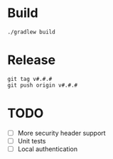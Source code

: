 # Build

```shell
./gradlew build
```

# Release

```shell
git tag v#.#.#
git push origin v#.#.#
```

# TODO

- [ ] More security header support
- [ ] Unit tests
- [ ] Local authentication
